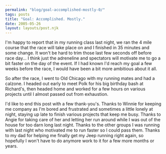 ```yaml
---
permalink: "blog/goal-accomplished-mostly-0/"
tags: posts
title: "Goal: Accomplished. Mostly."
date: 2005-05-26
layout: layouts/post.njk
---
```


I'm happy to report that in my running class last night, we ran the 4 mile course that the race will take place on and I finished in 35 minutes and some change. It won't be hard to trim those last few seconds off before race day... I think just the adreneline and spectators will motivate me to go a bit faster on the day of the event. If I had known I'd reach my goal a few weeks before the race, I would have been a bit more ambitious about it all. 

So after the race, I went to Old Chicago with my running mates and had a calzone. I headed out early to meet Polk for his big birthday bash at Richard's, then headed home and worked for a few hours on various projects until I almost passed out from exhaustion. 

I'd like to end this post with a few thank-you's. Thanks to Winnie for keeping me company as I'm bored and frustrated and sometimes a little lonely at night, staying up late to finish various projects that keep me busy. Thanks to Angie for taking care of her and letting her run around while I was out of the house for too darn long last night. Thanks to the other groups I was running with last night who motivated me to run faster so I could pass them. Thanks to my dad for helping me finally get my Jeep running right again, so hopefully I won't have to do anymore work to it for a few more months or years.